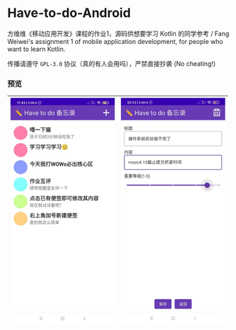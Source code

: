 # Have-to-do-Android

方维维《移动应用开发》课程的作业1，源码供想要学习 Kotlin 的同学参考 / Fang Weiwei's assignment 1 of mobile application development, for people who want to learn Kotlin. 

传播请遵守 `GPL-3.0` 协议（真的有人会用吗），严禁直接抄袭 (No cheating!)  

### 预览

| <img src="./screenshot1.png" style="zoom:50%;" /> | <img src="./screenshot2.png" style="zoom:50%;" /> |
| ------------------------------------------------- | ------------------------------------------------- |

